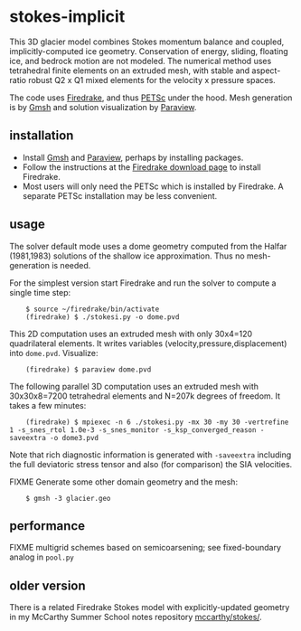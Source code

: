 # stokes-implicit

This 3D glacier model combines Stokes momentum balance and coupled, implicitly-computed ice geometry.  Conservation of energy, sliding, floating ice, and bedrock motion are not modeled.  The numerical method uses tetrahedral finite elements on an extruded mesh, with stable and aspect-ratio robust Q2 x Q1 mixed elements for the velocity x pressure spaces.

The code uses [Firedrake](https://www.firedrakeproject.org/), and thus [PETSc](http://www.mcs.anl.gov/petsc/) under the hood.  Mesh generation is by [Gmsh](http://gmsh.info/) and solution visualization by [Paraview](https://www.paraview.org/).

## installation

  * Install [Gmsh](http://gmsh.info/) and [Paraview](https://www.paraview.org/), perhaps by installing packages.
  * Follow the instructions at the [Firedrake download page](https://www.firedrakeproject.org/download.html) to install Firedrake.
  * Most users will only need the PETSc which is installed by Firedrake.  A separate PETSc installation may be less convenient.

## usage

The solver default mode uses a dome geometry computed from the Halfar (1981,1983) solutions of the shallow ice approximation.  Thus no mesh-generation is needed.

For the simplest version start Firedrake and run the solver to compute a single time step:

        $ source ~/firedrake/bin/activate
        (firedrake) $ ./stokesi.py -o dome.pvd

This 2D computation uses an extruded mesh with only 30x4=120 quadrilateral elements.  It writes variables (velocity,pressure,displacement) into `dome.pvd`.  Visualize:

        (firedrake) $ paraview dome.pvd

The following parallel 3D computation uses an extruded mesh with 30x30x8=7200 tetrahedral elements and N=207k degrees of freedom.  It takes a few minutes:

        (firedrake) $ mpiexec -n 6 ./stokesi.py -mx 30 -my 30 -vertrefine 1 -s_snes_rtol 1.0e-3 -s_snes_monitor -s_ksp_converged_reason -saveextra -o dome3.pvd

Note that rich diagnostic information is generated with `-saveextra` including the full deviatoric stress tensor and also (for comparison) the SIA velocities.

FIXME Generate some other domain geometry and the mesh:

        $ gmsh -3 glacier.geo

## performance

FIXME multigrid schemes based on semicoarsening; see fixed-boundary analog in `pool.py`

## older version

There is a related Firedrake Stokes model with explicitly-updated geometry in my McCarthy Summer School notes repository [mccarthy/stokes/](https://github.com/bueler/mccarthy/tree/master/stokes).


